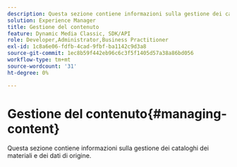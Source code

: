 ```yaml
---
description: Questa sezione contiene informazioni sulla gestione dei cataloghi dei materiali e dei dati di origine.
solution: Experience Manager
title: Gestione del contenuto
feature: Dynamic Media Classic, SDK/API
role: Developer,Administrator,Business Practitioner
exl-id: 1c8a6e06-fdfb-4cad-9fbf-ba1142c9d3a8
source-git-commit: 1ec8b59f442eb96c6c3f5f1405d57a38a86bd056
workflow-type: tm+mt
source-wordcount: '31'
ht-degree: 0%

---
```


# Gestione del contenuto{#managing-content}

Questa sezione contiene informazioni sulla gestione dei cataloghi dei materiali e dei dati di origine.
